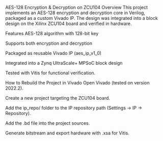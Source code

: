 AES-128 Encryption & Decryption on ZCU104
Overview
This project implements an AES-128 encryption and decryption core in Verilog, packaged as a custom Vivado IP. The design was integrated into a block design on the Xilinx ZCU104 board and verified in hardware.

Features
AES-128 algorithm with 128-bit key

Supports both encryption and decryption

Packaged as reusable Vivado IP (aes_ip_v1_0)

Integrated into a Zynq UltraScale+ MPSoC block design

Tested with Vitis for functional verification.

How to Rebuild the Project in Vivado
Open Vivado (tested on version 2022.2).

Create a new project targeting the ZCU104 board.

Add the ip_repo/ folder to the IP repository path (Settings → IP → Repository).

Add the .bd file into the project sources.

Generate bitstream and export hardware with .xsa for Vitis.
